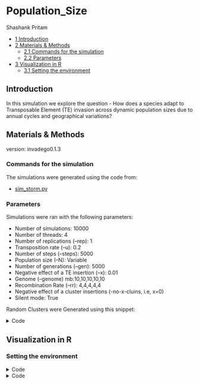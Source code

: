 # Population_Size
Shashank Pritam

- [<span class="toc-section-number">1</span>
  Introduction](#introduction)
- [<span class="toc-section-number">2</span> Materials &
  Methods](#materials-methods)
  - [<span class="toc-section-number">2.1</span> Commands for the
    simulation](#commands-for-the-simulation)
  - [<span class="toc-section-number">2.2</span>
    Parameters](#parameters)
- [<span class="toc-section-number">3</span> Visualization in
  R](#visualization-in-r)
  - [<span class="toc-section-number">3.1</span> Setting the
    environment](#setting-the-environment)

## Introduction

In this simulation we explore the question - How does a species adapt to
Transposable Element (TE) invasion across dynamic population sizes due
to annual cycles and geographical variations?

## Materials & Methods

version: invadego0.1.3

### Commands for the simulation

The simulations were generated using the code from:

- [sim_storm.py](./Simulation-Results_Files/simulation_storm/minfit/sim_storm.py)

### Parameters

Simulations were ran with the following parameters:

- Number of simulations: 10000
- Number of threads: 4
- Number of replications (–rep): 1
- Transposition rate (–u): 0.2
- Number of steps (–steps): 5000
- Population size (–N): Variable
- Number of generations (–gen): 5000
- Negative effect of a TE insertion (–x): 0.01
- Genome (–genome) mb:10,10,10,10,10
- Recombination Rate (–rr): 4,4,4,4,4
- Negative effect of a cluster insertions (-no-x-cluins, i.e, x=0)
- Silent mode: True

Random Clusters were Generated using this snippet:

<details>
<summary>Code</summary>

``` python
def get_rand_clusters(): 
    lower_limit = 0  # Lower bound
    upper_limit = math.log10(1e+7)  # Upper bound
    r = math.floor(10**random.uniform(lower_limit, upper_limit))
    return f"{r},{r},{r},{r},{r}"
```

</details>

## Visualization in R

### Setting the environment

<details>
<summary>Code</summary>

``` r
library(tidyverse)
library(ggplot2)
theme_set(theme_bw())
```

</details>
<details>
<summary>Code</summary>

``` r
library(tidyverse)
library(ggplot2)
theme_set(theme_bw())

simulation_folder_path <- "/Users/shashankpritam/github/Insertion-Bias-TE/Simulation-Results_Files/simulation_storm/popvar/10thDec2023at072107PM/"
month_folders <- c("January", "February", "March", "April", "May", "June", "July", "August", "September", "October", "November", "December")
all_data <- tibble() 

column_names <- c("rep", "gen", "popstat", "spacer_1", "fwte", "avw", "min_w", "avtes", "avpopfreq", "fixed", "spacer_2", "phase", "fwcli", "avcli", "fixcli", "spacer_3", "avbias", "3tot", "3cluster", "spacer_4", "sampleid")
numeric_columns <- c("rep", "gen", "fwte", "avw", "min_w", "avtes", "avpopfreq", "fixed", "fwcli", "avcli", "fixcli", "avbias", "sampleid", "sampleid_percent")

for (month in month_folders) {
  file_path <- paste0(simulation_folder_path, month, "/combined.txt")
  
  if (file.exists(file_path)) {
    month_data <- read.table(file_path, header = TRUE, sep = "\t")
    month_data$Month <- month
    
    # Ensure all required columns are present
    for (col in column_names) {
      if (!col %in% colnames(month_data)) {
        month_data[[col]] <- NA
      }
    }
    
    # Ensure numeric columns are numeric
    for (col in numeric_columns) {
      if (col %in% colnames(month_data)) {
        month_data[[col]] <- as.numeric(month_data[[col]])
      }
    }
    
    # Optionally, reorder columns to match 'column_names'
    month_data <- month_data[, c(column_names, "Month")]
    
    all_data <- bind_rows(all_data, month_data)
  }
}

# all_data now contains data from all files with an additional 'Month' column
```

</details>
